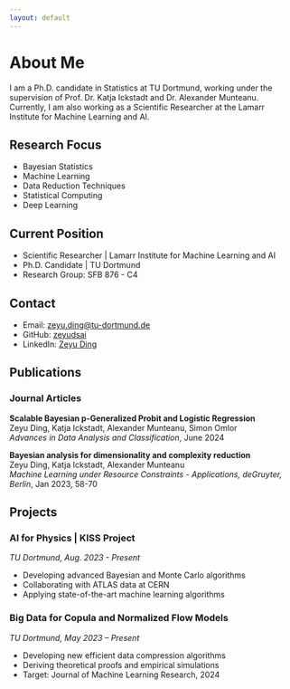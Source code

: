 ```yaml
---
layout: default
---
```


# About Me

I am a Ph.D. candidate in Statistics at TU Dortmund, working under the supervision of Prof. Dr. Katja Ickstadt and Dr. Alexander Munteanu. Currently, I am also working as a Scientific Researcher at the Lamarr Institute for Machine Learning and AI.

## Research Focus
- Bayesian Statistics
- Machine Learning
- Data Reduction Techniques
- Statistical Computing
- Deep Learning

## Current Position
- Scientific Researcher | Lamarr Institute for Machine Learning and AI
- Ph.D. Candidate | TU Dortmund
- Research Group: SFB 876 - C4

## Contact
- Email: zeyu.ding@tu-dortmund.de
- GitHub: [zeyudsai](https://github.com/zeyudsai)
- LinkedIn: [Zeyu Ding](https://www.linkedin.com/in/zeyu-ding-sai/)

## Publications

### Journal Articles

**Scalable Bayesian p-Generalized Probit and Logistic Regression**  
Zeyu Ding, Katja Ickstadt, Alexander Munteanu, Simon Omlor  
*Advances in Data Analysis and Classification*, June 2024

**Bayesian analysis for dimensionality and complexity reduction**  
Zeyu Ding, Katja Ickstadt, Alexander Munteanu  
*Machine Learning under Resource Constraints - Applications, deGruyter, Berlin*, Jan 2023, 58-70

## Projects

### AI for Physics | KISS Project
*TU Dortmund, Aug. 2023 - Present*
- Developing advanced Bayesian and Monte Carlo algorithms
- Collaborating with ATLAS data at CERN
- Applying state-of-the-art machine learning algorithms

### Big Data for Copula and Normalized Flow Models
*TU Dortmund, May 2023 – Present*
- Developing new efficient data compression algorithms
- Deriving theoretical proofs and empirical simulations
- Target: Journal of Machine Learning Research, 2024
